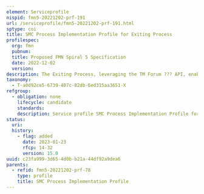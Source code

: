 ```yaml
---
element: Serviceprofile
nispid: fmn5-20221202-prf-191
url: /serviceprofile/fmn5-20221202-prf-191.html
sptype: coi
title: SMC Process Implementation Profile for Exiting Process
profilespec:
  org: fmn
  pubnum: 
  title: Proposed FMN Spiral 5 Specification
  date: 2022-12-02
  version: 
description: The Exiting Process, leveraging the TM Forum ??? API, enables the exchange of federated information between Mission Network Participants during the exiting of missions.
taxonomy:
  - T-a0d92ce5-6739-407c-82db-6ed315aa3651-X
refgroup:
  - obligation: none
    lifecycle: candidate
    standards: 
    description: Service profile SMC Process Implementation Profile for Exiting Process does not refer to any standard.
status:
  uri: 
  history: 
    - flag: added
      date: 2023-01-23
      rfcp: 14-32
      version: 15.0
uuid: c23fa999-3d65-4d0b-b21a-44df92a9dea6
parents:
  - refid: fmn5-20221202-prf-78
    type: profile
    title: SMC Process Implementation Profile
---
```

